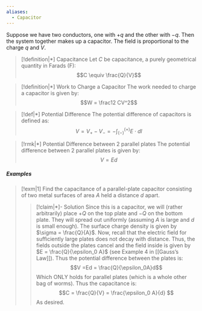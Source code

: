 ```yaml
---
aliases:
  - Capacitor
---
```

Suppose we have two conductors, one with $+q$ and the other with $-q$. Then the system together makes up a capacitor. The field is proportional to the charge $q$ and $V$.

>[!definition|*] Capacitance
>Let $C$ be capacitance, a purely geometrical quantity in Farads (F): $$C \equiv \frac{Q}{V}$$

>[!definition|*] Work to Charge a Capacitor
>The work needed to charge a capacitor is given by: $$W = \frac12 CV^2$$

>[!def|*] Potential Difference
>The potential difference of capacitors is defined as: $$V = V_+ - V_- = - \int_{(-)}^{(+)} E \cdot dl$$

>[!rmk|*] Potential Difference between $2$ parallel plates
>The potential difference between $2$ parallel plates is given by: $$V = Ed$$
##### Examples
>[!exm|1]
>Find the capacitance of a parallel-plate capacitor consisting of two metal surfaces of area $A$ held a distance $d$ apart.
>>[!claim|*]- Solution
>>Since this is a capacitor, we will (rather arbitrarily) place $+Q$ on the top plate and $-Q$ on the bottom plate. They will spread out uniformly (assuming $A$ is large and $d$ is small enough). The surface charge density is given by $\sigma = \frac{Q}{A}$. Now, recall that the electric field for sufficiently large plates does not decay with distance. Thus, the fields outside the plates cancel and the field inside is given by $E = \frac{Q}{\epsilon_0 A}$ (see Example 4 in [[Gauss’s Law]]). Thus the potential difference between the plates is: $$V =Ed = \frac{Q}{\epsilon_0A}d$$Which ONLY holds for parallel plates (which is a whole other bag of worms). Thus the capacitance is: $$C = \frac{Q}{V} = \frac{\epsilon_0 A}{d} $$As desired.




